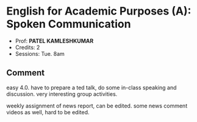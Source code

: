 # English for Academic Purposes (A): Spoken Communication

- Prof: **PATEL KAMLESHKUMAR**
- Credits: 2
- Sessions: Tue. 8am

## Comment

easy 4.0. have to prepare a ted talk, do some in-class speaking and discussion. very interesting group activities.

weekly assignment of news report, can be edited. some news comment videos as well, hard to be edited.
